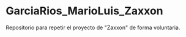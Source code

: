 # GarciaRios_MarioLuis_Zaxxon
Repositorio para repetir el proyecto de "Zaxxon" de forma voluntaria.
